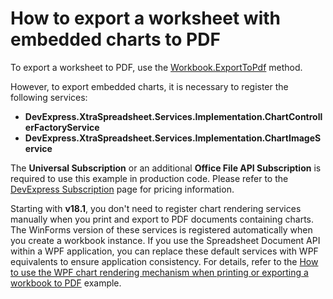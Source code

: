# How to export a worksheet with embedded charts to PDF


To export a worksheet to PDF, use the [Workbook.ExportToPdf](https://documentation.devexpress.com/OfficeFileAPI/DevExpress.Spreadsheet.Workbook.ExportToPdf.overloads) method.

However, to export embedded charts, it is necessary to register the following services:

- **DevExpress.XtraSpreadsheet.Services.Implementation.ChartControllerFactoryService**
- **DevExpress.XtraSpreadsheet.Services.Implementation.ChartImageService**

The **Universal Subscription** or an additional **Office File API Subscription** is required to use this example in production code. Please refer to the [DevExpress Subscription](https://www.devexpress.com/Buy/NET/) page for pricing information.

Starting with **v18.1**, you don't need to register chart rendering services manually when you print and export to PDF documents containing charts. The WinForms version of these services is registered automatically when you create a workbook instance. If you use the Spreadsheet Document API within a WPF application, you can replace these default services with WPF equivalents to ensure application consistency. For details, refer to the [How to use the WPF chart rendering mechanism when printing or exporting a workbook to PDF](https://github.com/DevExpress-Examples/how-to-use-the-wpf-chart-rendering-mechanism-when-printing-or-exporting-a-workbook-to-pdf-t603465) example.